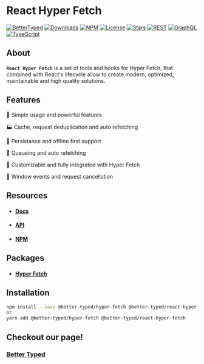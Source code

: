 # React Hyper Fetch

[![BetterTyped](https://badgen.net/badge/icon/Created%20by%20BetterTyped?label&color=black&labelColor=black)](https://bettertyped.com)
[![Downloads](https://img.shields.io/npm/dm/@better-typed/react-hyper-fetch)](https://www.npmjs.com/package/@better-typed/react-hyper-fetch)
[![NPM](https://img.shields.io/npm/v/@better-typed/react-hyper-fetch.svg)](https://www.npmjs.com/package/@better-typed/react-hyper-fetch)
[![License](https://badgen.net/github/license/BetterTyped/hyper-fetch)](https://github.com/BetterTyped/hyper-fetch/blob/main/License.md)
[![Stars](https://badgen.net/github/stars/BetterTyped/hyper-fetch?color=green&icon=github)](https://github.com/BetterTyped/react-hyper-fetch)
[![REST](https://img.shields.io/badge/-REST-informational?logo=telegram)](https://github.com/BetterTyped/hyper-fetch)
[![GraphQL](https://img.shields.io/badge/-GraphQL-E10098?logo=graphql&logoColor=white)](https://github.com/BetterTyped/hyper-fetch)
[![TypeScript](https://img.shields.io/badge/typescript-%23007ACC.svg?logo=typescript&logoColor=white)](https://github.com/BetterTyped/hyper-fetch)

## About

**`React Hyper Fetch`** is a set of tools and hooks for Hyper Fetch, that combined with React's lifecycle allow to
create modern, optimized, maintainable and high quality solutions.

## Features

🚀 Simple usage and powerful features

🏭 Cache, request deduplication and auto refetching

💎 Persistance and offline first support

🎁 Queueing and auto refetching

🔧 Customizable and fully integrated with Hyper Fetch

👑 Window events and request cancellation

## Resources

- #### [Docs](https://hyperfetch.bettertyped.com/)
- #### [API](https://hyperfetch.bettertyped.com/api/)
- #### [NPM](https://www.npmjs.com/package/@better-typed/hyper-fetch)

## Packages

- #### [Hyper Fetch](https://github.com/BetterTyped/hyper-fetch/tree/main/packages/core)

## Installation

```bash
npm install --save @better-typed/hyper-fetch @better-typed/react-hyper-fetch
or
yarn add @better-typed/hyper-fetch @better-typed/react-hyper-fetch
```

## Checkout our page!

### [Better Typed](https://bettertyped.com/docs/Overview)
